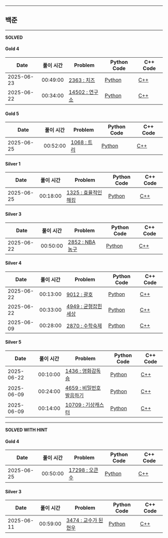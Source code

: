 
---

## 백준

---

**SOLVED**

#### Gold 4
| Date | 풀이 시간 | Problem | Python Code | C++ Code |
|------|------|---------|-------------|-----------|
| 2025-06-23 | 00:49:00 | [2363 : 치즈](https://www.acmicpc.net/problem/2636) | [Python](./baekjoon/basic2/2363/2363.py) | [C++](./baekjoon/basic2/2363/2363.cpp) |
| 2025-06-22 | 00:34:00 | [14502 : 연구소](https://www.acmicpc.net/problem/14502) | [Python](./baekjoon/basic2/14502/14502.py) | [C++](./baekjoon/basic2/14502/14502.cpp) |

#### Gold 5
| Date | 풀이 시간 | Problem | Python Code | C++ Code |
|------|------|---------|-------------|-----------|
| 2025-06-25 | 00:52:00 | [1068 : 트리](https://www.acmicpc.net/problem/1068) | [Python](./baekjoon/basic2/1068/1068.py) | [C++](./baekjoon/basic2/1068/1068.cpp) |

#### Silver 1
| Date | 풀이 시간 | Problem | Python Code | C++ Code |
|------|------|---------|-------------|-----------|
| 2025-06-25 | 00:18:00 | [1325 : 효율적인 해킹](https://www.acmicpc.net/problem/1325) | [Python](./baekjoon/basic2/1325/1325.py) | [C++](./baekjoon/basic2/1325/1325.cpp) |

#### Silver 3
| Date | 풀이 시간 | Problem | Python Code | C++ Code |
|------|------|---------|-------------|-----------|
| 2025-06-22 | 00:50:00 | [2852 : NBA 농구](https://www.acmicpc.net/problem/2852) | [Python](./baekjoon/basic2/2852/2852.py) | [C++](./baekjoon/basic2/2852/2852.cpp) |

#### Silver 4
| Date | 풀이 시간 | Problem | Python Code | C++ Code |
|------|------|---------|-------------|-----------|
| 2025-06-22 | 00:13:00 | [9012 : 괄호](https://www.acmicpc.net/problem/9012) | [Python](./baekjoon/basic2/9012/9012.py) | [C++](./baekjoon/basic2/9012/9012.cpp) |
| 2025-06-22 | 00:33:00 | [4949 : 균형잡힌 세상](https://www.acmicpc.net/problem/4949) | [Python](./baekjoon/basic2/4949/4949.py) | [C++](./baekjoon/basic2/4949/4949.cpp) |
| 2025-06-09 | 00:28:00 | [2870 : 수학숙제](https://www.acmicpc.net/problem/2870) | [Python](./baekjoon/basic2/2870/2870.py) | [C++](./baekjoon/basic2/2870/2870.cpp) |

#### Silver 5
| Date | 풀이 시간 | Problem | Python Code | C++ Code |
|------|------|---------|-------------|-----------|
| 2025-06-22 | 00:10:00 | [1436 : 영화감독 숌](https://www.acmicpc.net/problem/1436) | [Python](./baekjoon/basic2/1436/1436.py) | [C++](./baekjoon/basic2/1436/1436.cpp) |
| 2025-06-09 | 00:24:00 | [4659 : 비밀번호 발음하기](https://www.acmicpc.net/problem/4659) | [Python](./baekjoon/basic2/4659/4659.py) | [C++](./baekjoon/basic2/4659/4659.cpp) |
| 2025-06-09 | 00:14:00 | [10709 : 기상캐스터](https://www.acmicpc.net/problem/10709) | [Python](./baekjoon/basic2/10709/10709.py) | [C++](./baekjoon/basic2/10709/10709.cpp) |

---

**SOLVED WITH HINT**

#### Gold 4
| Date | 풀이 시간 | Problem | Python Code | C++ Code |
|------|------|---------|-------------|-----------|
| 2025-06-25 | 00:50:00 | [17298 : 오큰수](https://www.acmicpc.net/problem/17298) | [Python](./baekjoon/basic2/17298/17298.py) | [C++](./baekjoon/basic2/17298/17298.cpp) |

#### Silver 3
| Date | 풀이 시간 | Problem | Python Code | C++ Code |
|------|------|---------|-------------|-----------|
| 2025-06-11 | 00:59:00 | [3474 : 교수가 된 현우](https://www.acmicpc.net/problem/3474) | [Python](./baekjoon/basic2/3474/3474.py) | [C++](./baekjoon/basic2/3474/3474.cpp) |
